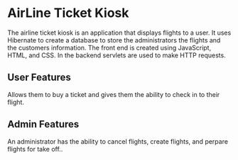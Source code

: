 <h1>AirLine Ticket Kiosk</h1>
The airline ticket kiosk is an application that displays flights to a user. It uses Hibernate to create a database to store the administrators the flights and the customers 
information. The front end is created using JavaScript, HTML, and CSS. In the backend servlets are used to make HTTP requests.

<h2>User Features</h2>

Allows them to buy a ticket and gives them the ability to check in to their flight. 

<h2>Admin Features</h2>

An administrator has the ability to cancel flights, create flights, and perpare flights for take off..



